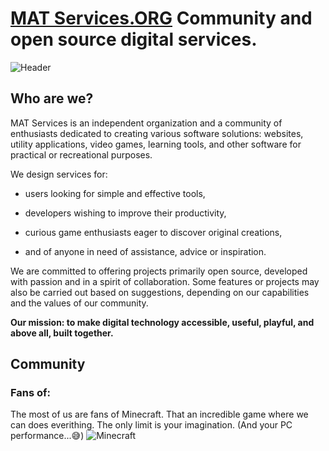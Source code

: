 # [MAT Services.ORG](https://mat-services.github.io) Community and open source digital services.
![Header](https://mat-services-org.github.io/.github/ezgif-72b87ad6c0c910.gif)

## Who are we?

MAT Services is an independent organization and a community of enthusiasts dedicated to creating various software solutions: websites, utility applications, video games, learning tools, and other software for practical or recreational purposes.

  We design services for:
  
  - users looking for simple and effective tools,
  
  - developers wishing to improve their productivity,
  
  - curious game enthusiasts eager to discover original creations,
  
  - and of anyone in need of assistance, advice or inspiration.
  
  We are committed to offering projects primarily open source, developed with passion and in a spirit of collaboration. 
  Some features or projects may also be carried out based on suggestions, depending on our capabilities and the values of our community.
  
  **Our mission: to make digital technology accessible, useful, playful, and above all, built together.**
## Community
### Fans of:
The most of us are fans of Minecraft. That an incredible game where we can does everithing. The only limit is your imagination. (And your PC performance...😅)
![Minecraft](https://mat-services-org.github.io/.github/cube.gif)
<!--

**Here are some ideas to get you started:**

🙋‍♀️ A short introduction - what is your organization all about?
🌈 Contribution guidelines - how can the community get involved?
👩‍💻 Useful resources - where can the community find your docs? Is there anything else the community should know?
🍿 Fun facts - what does your team eat for breakfast?
🧙 Remember, you can do mighty things with the power of [Markdown](https://docs.github.com/github/writing-on-github/getting-started-with-writing-and-formatting-on-github/basic-writing-and-formatting-syntax)
-->
